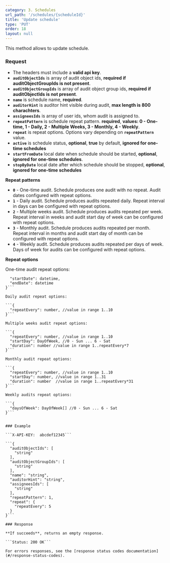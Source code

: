 ```yaml
---
category: 3. Schedules
url_path: '/schedules/{scheduleId}'
title: 'Update schedule'
type: 'PUT'
order: 18
layout: null
---
```


This method allows to update schedule.

### Request
* The headers must include a **valid api key**.
* **`auditObjectIds`** is array of audit object ids, **required if auditObjectGroupIds is not present**.
* **`auditObjectGroupIds`** is array of audit object group ids, **required if auditObjectIds is not present**.
* **`name`** is schedule name, **required**.
* **`auditorHint`** is auditor hint visible during audit, **max length is 800 charachters**.
* **`assigneesIds`** is array of user ids, whom audit is assigned to.
* **`repeatPattern`** is schedule repeat pattern. **required**, **values: 0 - One-time, 1 - Daily, 2 - Multiple Weeks, 3 - Monthly, 4 - Weekly**.
* **`repeat`** is repeat options. Options vary depending on **`repeatPattern`** value.
* **`active`** is schedule status, **optional**, **true** by default, **ignored for one-time schedules**
* **`startFromDate`** local date when schedule should be started, **optional**, **ignored for one-time schedules**.
* **`stopByDate`** local date after which schedule should be stopped, **optional**, **ignored for one-time schedules**

**Repeat patterns**

* **`0`** - One-time audit. Schedule produces one audit with no repeat. Audit dates configured with repeat options.
* **`1`** - Daily audit. Schedule produces audits repeated daily. Repeat interval in days can be configured with repeat options.
* **`2`** - Multiple weeks audit. Schedule produces audits repeated per week. Repeat interval in weeks and audit start day of week can be configured with repeat options.
* **`3`** - Monthly audit. Schedule produces audits repeated per month. Repeat interval in months and audit start day of month can be configured with repeat options.
* **`4`** - Weekly audit. Schedule produces audits repeated per days of week. Days of week for audits can be configured with repeat options.

**Repeat options**

One-time audit repeat options:

```{
  "startDate": datetime,
  "endDate": datetime
}```

Daily audit repeat options:

```{
  "repeatEvery": number, //value in range 1..10
}```

Multiple weeks audit repeat options:

```{
  "repeatEvery": number, //value in range 1..10
  "startDay": DayOfWeek, //0 - Sun ... 6 - Sat
  "duration": number //value in range 1..repeatEvery*7
}```

Monthly audit repeat options:

```{
  "repeatEvery": number, //value in range 1..10
  "startDay": number, //value in range 1..31
  "duration": number  //value in range 1..repeatEvery*31
}```

Weekly audits repeat options:

```{
  "daysOfWeek": DayOfWeek[] //0 - Sun ... 6 - Sat
}```


### Example

```X-API-KEY:  abcdef12345```

```{
  "auditObjectIds": [
    "string"
  ],
  "auditObjectGroupIds": [
    "string"
  ],
  "name": "string",
  "auditorHint": "string",
  "assigneesIds": [
    "string"
  ],
  "repeatPattern": 1,
  "repeat": {
    "repeatEvery": 5
  }
}```

### Response

**If succeeds**, returns an empty response.

```Status: 200 OK```

For errors responses, see the [response status codes documentation](#/response-status-codes).
